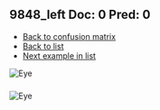 ## 9848_left Doc: 0 Pred: 0
- [Back to confusion matrix](https://github.com/juliandewit/kaggle_retinopathy/blob/master/matrix.md)
- [Back to list](https://github.com/juliandewit/kaggle_retinopathy/blob/master/lists/00/list.md)
- [Next example in list](https://github.com/juliandewit/kaggle_retinopathy/blob/master/lists/00/98/9849_left.md)

![Eye](https://retinopaty.blob.core.windows.net/size1024/9848_left_0.jpeg)

### 

![Eye]()
